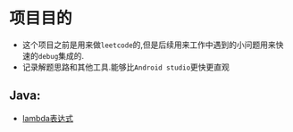 # 项目目的
- 这个项目之前是用来做`leetcode`的,但是后续用来工作中遇到的小问题用来快速的`debug`集成的.
- 记录解题思路和其他工具.能够比`Android studio`更快更直观

## Java:
- [lambda表达式](http://www.importnew.com/16436.html)